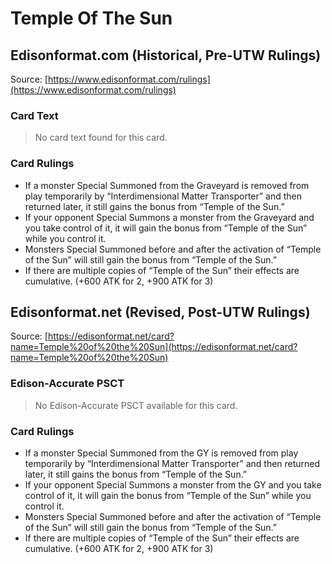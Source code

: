 # Temple Of The Sun

## Edisonformat.com (Historical, Pre-UTW Rulings)

Source: [https://www.edisonformat.com/rulings](https://www.edisonformat.com/rulings)

### Card Text

> No card text found for this card.

### Card Rulings

*   If a monster Special Summoned from the Graveyard is removed from play temporarily by “Interdimensional Matter Transporter” and then returned later, it still gains the bonus from “Temple of the Sun.”
*   If your opponent Special Summons a monster from the Graveyard and you take control of it, it will gain the bonus from “Temple of the Sun” while you control it.
*   Monsters Special Summoned before and after the activation of “Temple of the Sun” will still gain the bonus from “Temple of the Sun.”
*   If there are multiple copies of “Temple of the Sun” their effects are cumulative. (+600 ATK for 2, +900 ATK for 3)

## Edisonformat.net (Revised, Post-UTW Rulings)

Source: [https://edisonformat.net/card?name=Temple%20of%20the%20Sun](https://edisonformat.net/card?name=Temple%20of%20the%20Sun)

### Edison-Accurate PSCT

> No Edison-Accurate PSCT available for this card.

### Card Rulings

*   If a monster Special Summoned from the GY is removed from play temporarily by “Interdimensional Matter Transporter” and then returned later, it still gains the bonus from “Temple of the Sun.”
*   If your opponent Special Summons a monster from the GY and you take control of it, it will gain the bonus from “Temple of the Sun” while you control it.
*   Monsters Special Summoned before and after the activation of “Temple of the Sun” will still gain the bonus from “Temple of the Sun.”
*   If there are multiple copies of “Temple of the Sun” their effects are cumulative. (+600 ATK for 2, +900 ATK for 3)
            